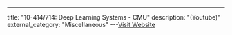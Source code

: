 ---
title: "10-414/714: Deep Learning Systems - CMU"
description: "(Youtube)"
external_category: "Miscellaneous"
---[Visit Website](https://dlsyscourse.org/lectures/)

